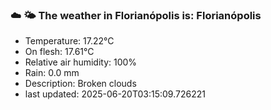 ### ☁️ 🌤️  The weather in Florianópolis is: Florianópolis

- Temperature: 17.22°C
- On flesh: 17.61°C
- Relative air humidity: 100%
- Rain: 0.0 mm
- Description: Broken clouds
- last updated: 2025-06-20T03:15:09.726221
